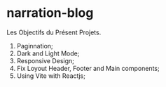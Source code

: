 # narration-blog
Les Objectifs du Présent Projets.


1. Paginnation;
2. Dark and Light Mode;
3. Responsive Design;
4. Fix Loyout Header, Footer and Main components;
5. Using Vite with Reactjs;
